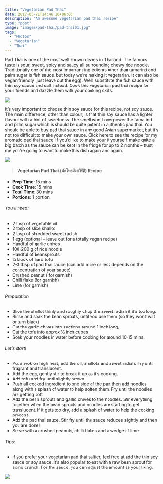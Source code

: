 ```yaml
---
title: "Vegetarian Pad Thai"
date: 2017-05-21T14:46:10+06:00
description: "Am awesome vegetarian pad thai recipe"
type: "post"
image: "images/pad-thai/pad-thai01.jpg"
tags:
  - "Photos"
  - "Vegetarian"
  - "Thai"
---
```


Pad Thai is one of the most well known dishes in Thailand. The famous taste is sour, sweet, spicy and saucy all surrounding chewy rice noodle. Traditionally one of the most important ingredients other than tamarind and palm sugar is fish sauce, but today we’re making it vegetarian. It can also be vegan friendly (just leave out the egg). We’ll substitute the fish sauce with thin soy sauce and salt instead. Cook this vegetarian pad thai recipe for your friends and dazzle them with your cooking skills.

![](../images/pad-thai/pad-thai02.jpg)

It’s very important to choose thin soy sauce for this recipe, not soy sauce. The main difference, other than colour, is that thin soy sauce has a lighter flavour with a hint of sweetness. The smell won’t overpower the tamarind and palm sugar which is should be quite potent in authentic pad thai. You should be able to buy pad thai sauce in any good Asian supermarket, but it’s not too difficult to make your own sauce. Click here to see the recipe for my aromatic pad thai sauce. If you’d like to make your it yourself, make quite a big batch as the sauce can be kept in the fridge for up to 2 months – trust me you’re going to want to make this dish again and again.

![](../images/pad-thai/pad-thai03.jpg)

>#### Vegetarian Pad Thai (ผัดไทยมังสวิรัติ) Recipe

- **Prep Time**: 15 mins
- **Cook Time**: 15 mins
- **Total Time**: 30 mins
- **Portions**: 1 portion

###### You’ll need:
- 2 tbsp of vegetable oil
- 2 tbsp of slice shallot
- 2 tbsp of shredded sweet radish
- 1 egg (optional – leave out for a totally vegan recipe)
- Handful of garlic chives
- 100-200 g of rice noodle
- Handful of beansprouts
- ¼ block of hard tofu
- 2-3 tbsp of pad thai sauce (can add more or less depends on the concentration of your sauce)
- Crushed peanut ( for garnish)
- Chilli flake (for garnish)
- Lime (for garnish)
###### Preparation
- Slice the shallot thinly and roughly chop the sweet radish if it’s too long.
- Rinse and soak the bean sprouts, until you use them (so they won’t wilt or turn black)
- Cut the garlic chives into sections around 1 inch long,
- Cut the tofu into approx ½ inch cubes
- Soak your noodles in water before cooking for around 10-15 mins.
###### Let’s start!
- Put a wok on high heat, add the oil, shallots and sweet radish. Fry until fragrant and translucent.
- Add the egg, gently stir to break it up as it’s cooking.
- Add tofu and fry until slightly brown.
- Push all cooked ingredient to one side of the pan then add noodles along with a splash of water to help soften them. Fry until the noodles are getting soft
- Add the bean sprouts and garlic chives to the noodles. Stir everything together when the bean sprouts and noodles are starting to get translucent. If it gets too dry, add a splash of water to help the cooking process.
- Add the pad thai sauce. Stir fry until the sauce reduces slightly and then you are done!
- Serve with a crushed peanuts, chilli flakes and a wedge of lime.
###### Tips:
- If you prefer your vegetarian pad thai saltier, feel free at add the thin soy sauce or soy sauce. It’s also popular to eat with a raw bean sprout for some crunch. For the sauce, you can adjust the amount as your liking.

![](../images/pad-thai/pad-thai04.jpg)
